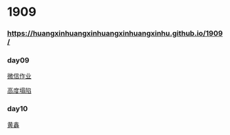 # 1909

### https://huangxinhuangxinhuangxinhuangxinhu.github.io/1909/

### day09

<p><a href="https://huangxinhuangxinhuangxinhuangxinhu.github.io/1909/hx09/html/微信.html">微信作业</a></p>

<p><a href="https://huangxinhuangxinhuangxinhuangxinhu.github.io/1909/hx09/html/高度塌陷.html">高度塌陷</a></p>

### day10
<p><a href="https://huangxinhuangxinhuangxinhuangxinhu.github.io/1909/index.html">黄鑫</a></p>